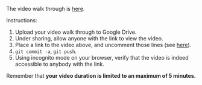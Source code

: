 The video walk through is [here](https://drive.google.com/file/d/1-_seAvzNLy9vTUXEaWsPha7o53ff3JQw/view?usp=sharing).

Instructions:

1. Upload your video walk through to Google Drive.
2. Under sharing, allow anyone with the link to view the video.
3. Place a link to the video above, and uncomment those lines (see [here](https://gitlab.computing.dcu.ie/sblott/2017-ca400-YOUR_NAME/edit/master/docs/video-walk-through/README.md)).
4. `git commit -a`, `git push`.
5. Using incognito mode on your browser, verify that the video is indeed accessible to anybody with the link.

Remember that **your video duration is limited to an maximum of 5 minutes.**   
